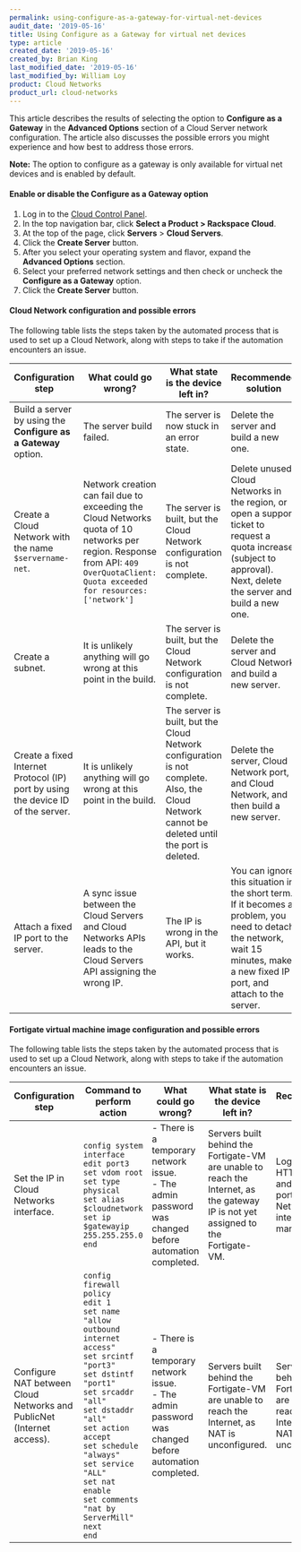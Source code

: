 ```yaml
---
permalink: using-configure-as-a-gateway-for-virtual-net-devices
audit_date: '2019-05-16'
title: Using Configure as a Gateway for virtual net devices
type: article
created_date: '2019-05-16'
created_by: Brian King
last_modified_date: '2019-05-16'
last_modified_by: William Loy
product: Cloud Networks
product_url: cloud-networks
---
```


This article describes the results of selecting the option to **Configure as a Gateway** in the **Advanced Options** section of a Cloud Server network configuration. The article also discusses the possible errors you might experience and how best to address those errors.

**Note:** The option to configure as a gateway is only available for virtual net devices and is enabled by default.

#### Enable or disable the Configure as a Gateway option

1. Log in to the [Cloud Control Panel](https://login.rackspace.com).
2. In the top navigation bar, click **Select a Product > Rackspace Cloud**.
3. At the top of the page, click **Servers** > **Cloud Servers**. 
4. Click the **Create Server** button.
5. After you select your operating system and flavor, expand the **Advanced Options** section.
6. Select your preferred network settings and then check or uncheck the **Configure as a Gateway** option.
7. Click the **Create Server** button.


#### Cloud Network configuration and possible errors

The following table lists the steps taken by the automated process that is used to set up a Cloud Network, along with steps to take if the automation encounters an issue.

| Configuration step | What could go wrong? | What state is the device left in? | Recommended solution |
|--------|----------------------|-----------------------------------|------------------------|
|Build a server by using the **Configure as a Gateway** option. | The server build failed. | The server is now stuck in an error state. | Delete the server and build a new one.|
|Create a Cloud Network with the name `$servername-net`. | Network creation can fail due to exceeding the Cloud Networks quota of 10 networks per region. Response from API: `409 OverQuotaClient: Quota exceeded for resources: ['network']`	| The server is built, but the Cloud Network configuration is not complete.| Delete unused Cloud Networks in the region, or open a support ticket to request a quota increase (subject to approval). Next, delete the server and build a new one.|
|Create a subnet.| It is unlikely anything will go wrong at this point in the build.| The server is built, but the Cloud Network configuration is not complete.| Delete the server and Cloud Network, and build a new server.|
| Create a fixed Internet Protocol (IP) port by using the device ID of the server.| It is unlikely anything will go wrong at this point in the build.| The server is built, but the Cloud Network configuration is not complete. Also, the Cloud Network cannot be deleted until the port is deleted.| Delete the server, Cloud Network port, and Cloud Network, and then build a new server.|
| Attach a fixed IP port to the server.| A sync issue between the Cloud Servers and Cloud Networks APIs leads to the Cloud Servers API assigning the wrong IP. | The IP is wrong in the API, but it works.| You can  ignore this situation in the short term. If it becomes a problem, you need to detach the network, wait 15 minutes, make a new fixed IP port, and attach to the server.|


#### Fortigate virtual machine image configuration and possible errors

The following table lists the steps taken by the automated process that is used to set up a Cloud Network, along with steps to take if the automation encounters an issue.

| Configuration step | Command to perform action | What could go wrong? | What state is the device left in? | Recommended solution |
|--------------------|---------------------------|----------------------|-----------------------------------|----------------------|
| Set the IP in Cloud Networks interface. | `config system interface`<br> `edit port3`<br> `set vdom root`<br> `set type physical`<br> `set alias $cloudnetwork`<br> `set ip $gatewayip 255.255.255.0`<br> `end`|  - There is a temporary network issue. <br> - The admin password was changed before automation completed. | Servers built behind the Fortigate-VM are unable to reach the Internet, as the gateway IP is not yet assigned to the Fortigate-VM. | Log in via HTTPS or SSH and set the port3 (Cloud Networks) interface manually.|
| Configure NAT between Cloud Networks and PublicNet (Internet access). | `config firewall policy` <br> `edit 1`<br> `set name "allow outbound internet access"`<br> `set srcintf "port3"` <br> `set dstintf "port1"` <br> `set srcaddr "all"`<br> `set dstaddr "all"` <br>`set action accept` <br> `set schedule "always"` <br> `set service "ALL"` <br> `set nat enable` <br> `set comments "nat by ServerMill"` <br> `next` <br >`end` |   - There is a temporary network issue. <br> - The admin password was changed before automation completed. | Servers built behind the Fortigate-VM are unable to reach the Internet, as NAT is unconfigured. | Servers built behind the Fortigate-VM are unable to reach the Internet, as NAT is unconfigured. | Log in via HTTPS or SSH and set the NAT configuration manually exactly as shown at left. |
